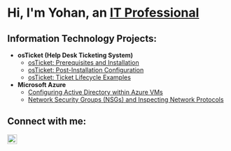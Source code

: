 <h1>Hi, I'm Yohan, an <a href="https://www.linkedin.com/in/yohan-perera-94857b2a4/">IT Professional</a></h1>

<h2>Information Technology Projects:</h2>

- <b>osTicket (Help Desk Ticketing System)</b>
  - [osTicket: Prerequisites and Installation](https://github.com/yohan-perera/osticket-prereqs)
  - [osTicket: Post-Installation Configuration](https://github.com/yohan-perera/post-install-config)
  - [osTicket: Ticket Lifecycle Examples](https://github.com/yohan-perera/ticket-lifecycle)
- <b>Microsoft Azure</b>
  - [Configuring Active Directory within Azure VMs](https://github.com/yohan-perera/configure-ad)
  - [Network Security Groups (NSGs) and Inspecting Network Protocols](https://github.com/yohan-perera/azure-network-protocols)

<h2>Connect with me:</h2>

[<img align="left" alt="Josh | LinkedIn" width="22px" src="https://cdn.jsdelivr.net/npm/simple-icons@v3/icons/linkedin.svg" />][linkedin]

[linkedin]: https://www.linkedin.com/in/yohan-perera-94857b2a4/
